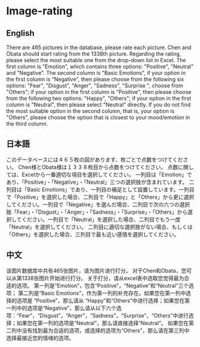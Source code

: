 # Image-rating


## English
There are 465 pictures in the database, please rate each picture.
Chen and Obata should start rating from the 1338th picture. 
Regarding the rating, please select the most suitable one from the drop-down list in Excel.
The first column is "Emotion", which contains three options: "Positive", "Neutral" and "Negative". The second column is "Basic Emotions", if your option in the first column is "Negative", then please choose from the following six options: "Fear", "Disgust", "Anger", "Sadness", "Surprise ", choose from "Others"; if your option in the first column is "Positive", then please choose from the following two options: "Happy", "Others"; if your option in the first column is "Neutral", then please select "Neutral" directly.
If you do not find the most suitable option in the second column, that is, your option is "Others", please choose the option that is closest to your mood/emotion in the third column.  

## 日本語
このデータベースには４６５枚の図があります、枚ごとで点数をつけてください。
Chen様とObata様は１３３８枚目から点数をつけてください。
点数に関しては、Excelから一番適切な項目を選択してください。
一列目は「Emotion」であり、「Positive」・「Negative」・「Neutral」三つの選択肢が含まれています。
二列目は「Basic Emotions」であり、一列目の補足として設置しています。一列目で「Positive」を選択した場合、二列目で「Happy」と「Others」から更に選択してください。一列目で「Negative」を選んだ場合、二列目で次の六つの選択肢「Fear」・「Disgust」・「Anger」・「Sadness」・「Surprise」・「Others」から選択してください。一列目で「Neutral」を選択した場合、二列目でもう一度「Neutral」を選択してください。
二列目に適切な選択肢がない場合、もしくは「Others」を選択した場合、三列目で最も近い感情を選択してください。

## 中文
该图片数据库中共有465张图片，请为图片进行打分。
对于Chen和Obata，您可以从第1338张图片开始进行打分。
关于打分，请从excel表中选取您觉得最为合适的选项。
第一列是“Emotion”，包含“Positive”，“Negative”和“Neutral”三个选项；
第二列是“Basic Emotions”，作为第一列的补充存在。如果您在第一列中选择的选项是 “Positive”，那么请从 “Happy”和“Others”中进行选择；如果您在第一列中的选项是“Negative”，那么请从以下六个选项：“Fear”，“Disgust”，“Anger”，“Sadness”，“Surprise”，“Others”中进行选择；如果您在第一列的选项是“Neutral”，那么请直接选择“Neutral”。
如果您在第二列中没有找到最为合适的选项，或选择的选项为“Others”，那么请在第三列中选择最接近您的情绪的选项。
